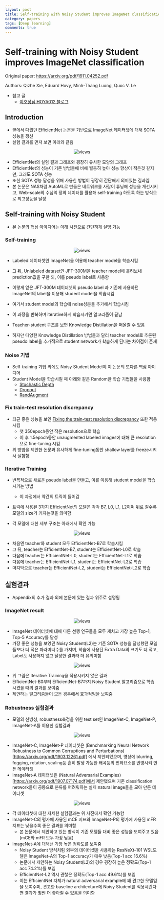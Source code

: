 ```yaml
---
layout: post
title: Self-training with Noisy Student improves ImageNet classification
category: papers
tags: [Deep learning]
comments: true
---
```


# Self-training with Noisy Student improves ImageNet classification

Original paper: https://arxiv.org/pdf/1911.04252.pdf

Authors: Qizhe Xie, Eduard Hovy, Minh-Thang Luong, Quoc V. Le

- 참고 글
  - [이호성님 HOYA012 블로그](https://hoya012.github.io/blog/Self-training-with-Noisy-Student-improves-ImageNet-classification-Review/?fbclid=IwAR2Z3v3aBDS1Zc-UEG2YCdmrdlqJG3qn4_qubVoLYvJPjXNYZKsLklXTA1s)

## Introduction
- 앞에서 다뤘던 EfficientNet 논문을 기반으로 ImageNet 데이터셋에 대해 SOTA 성능을 갱신
- 실험 결과를 먼저 보면 아래와 같음

<center>
<figure>
<img src="/assets/post_img/papers/2019-11-14-self_training/fig1.png" alt="views">
<figcaption></figcaption>
</figure>
</center>

- EfficientNet의 실험 결과 그래프와 굉장히 유사한 모양의 그래프
- EfficientNet의 성능이 기존 방법들에 비해 월등히 높아 성능 향상이 적은것 같지만, 그래도 SOTA 성능
- 또한 SOTA 성능 달성을 위해 사용한 방법이 굉장히 간단해서 의미있는 결과임
- 본 논문은 NAS처럼 AutoML로 만들은 네트워크를 사람이 튜닝해 성능을 개선시키고, Web-scale의 수십억 장의 데이터를 활용해 self-training 하도록 하는 방식으로 최고성능을 달성

## Self-training with Noisy Student
- 본 논문의 핵심 아이디어는 아래 사진으로 간단하게 설명 가능

### Self-training

<center>
<figure>
<img src="/assets/post_img/papers/2019-11-14-self_training/fig2.png" alt="views">
<figcaption></figcaption>
</figure>
</center>

- Labeled 데이터셋인 ImageNet을 이용해 teacher model을 학습시킴
- 그 뒤, Unlabeled dataset인 JFT-300M을 teacher model에 흘려보내 prediction값을 구한 되, 이를 pseudo label로 사용함
- 이렇게 얻은 JFT-300M 데이터셋의 pseudo label 과 기존에 사용하던 ImageNet의 label을 이용해 student model을 학습시킴
- 여기서 student model의 학습에 noise성분을 추가해서 학습시킴
- 이 과정을 반복하며 iterative하게 학습시키면 알고리즘이 끝남

- Teacher-student 구조를 보면 Knowledge Distillation을 떠올릴 수 있음
- 하지만 다양한 Knowledge Distillation 방법들과 달리 teacher model로 추론된 pseudo label을 추가적으로 student network가 학습하게 된다는 차이점이 존재

### Noise 기법
- Self-training 기법 외에도 Noisy Student Model이 이 논문의 또다른 핵심 아이디어
- Student Model을 학습시킬 때 아래와 같은 Random한 학습 기법들을 사용함
  - [Stochastic Depth](https://arxiv.org/pdf/1603.09382.pdf)
  - [Dropout](http://jmlr.org/papers/volume15/srivastava14a.old/srivastava14a.pdf)
  - [RandAugment](https://arxiv.org/pdf/1909.13719.pdf)

### Fix train-test resolution discrepancy
- 최근 좋은 성능을 보인 [Fixing the train-test resolution discrepancy](https://arxiv.org/pdf/1906.06423.pdf) 또한 적용시킴
  - 첫 350epoch동안 작은 resolution으로 학습
  - 이 후 1.5epoch동안 unaugmented labeled images에 대해 큰 resolution으로 fine-tuning 시킴
- 위 방법을 제안한 논문과 유사하게 fine-tuning동안 shallow layer를 freeze시켜서 실험함

### Iterative Training
- 반복적으로 새로운 pseudo label을 만들고, 이를 이용해 student model을 학습시키는 방법
  - 이 과정에서 약간의 트릭이 들어감

- 트릭에 사용된 3가지 EfficientNet의 모델은 각각 B7, L0, L1, L2이며 뒤로 갈수록 모델의 size가 커지는것을 의미함
- 각 모델에 대한 세부 구조는 아래에서 확인 가능

<center>
<figure>
<img src="/assets/post_img/papers/2019-11-14-self_training/fig3.png" alt="views">
<figcaption></figcaption>
</figure>
</center>

- 처음엔 teacher와 student 모두 EfficientNet-B7로 학습시킴
- 그 뒤, teacher는 EfficientNet-B7, student는 EfficientNet-L0로 학습
- 다음에 teacher는 EfficientNet-L0, student는 EfficientNet-L1로 학습
- 다음에 teacher는 EfficientNet-L1, student는 EfficientNet-L2로 학습
- 마지막으로 teacher는 EfficientNet-L2, student는 EfficientNet-L2로 학습

## 실험결과
- Appendix의 추가 결과 외에 본문에 있는 결과 위주로 설명됨

### ImageNet result

<center>
<figure>
<img src="/assets/post_img/papers/2019-11-14-self_training/fig4.png" alt="views">
<figcaption></figcaption>
</figure>
</center>

- ImageNet 데이터셋에 대해 다른 선행 연구들을 모두 제치고 가장 높은 Top-1, Top-5 Accuracy를 달성
- 가장 좋은 성능을 보였던 Noisy Student(L2)는 기존 SOTA 성능을 달성했던 모델들보다 더 적은 파라미터수를 가지며, 학습에 사용된 Extra Data의 크기도 더 적고, Label도 사용하지 않고 달성한 결과라 더 유의미함

<center>
<figure>
<img src="/assets/post_img/papers/2019-11-14-self_training/fig1.png" alt="views">
<figcaption></figcaption>
</figure>
</center>

- 위 그림은 Iterative Training을 적용시키지 않은 결과
- EfficientNet-B0부터 EfficientNet-B7까지 Noisy Student 알고리즘으로 학습 시켰을 때의 결과를 보여줌
- 제안하는 알고리즘들이 모든 경우에서 효과적임을 보여줌

### Robustness 실험결과
- 모델의 신빙성, robustness측정을 위한 test set인 ImageNet-C, ImageNet-P, ImageNet-A를 이용한 실험결과

<center>
<figure>
<img src="/assets/post_img/papers/2019-11-14-self_training/fig5.png" alt="views">
<figcaption></figcaption>
</figure>
</center>

- ImageNet-C, ImageNet-P 데이터셋은 (Benchmarking Neural Network Robustness to Common Corruptions and Perturbations)[https://arxiv.org/pdf/1903.12261.pdf] 에서 제안되었으며, 영상에 blurring, fogging, rotation, scaling등 흔히 발생 가능한 왜곡등의 변화요소를 반영시켜 만든 데이터셋
- ImageNet-A 데이터셋은 (Natural Adversarial Examples)[https://arxiv.org/pdf/1907.07174.pdf]에서 제안됐으며 기존 classification network들이 공통으로 분류를 어려워하는 실제 natural image들을 모아 만든 데이터셋

<center>
<figure>
<img src="/assets/post_img/papers/2019-11-14-self_training/fig6.png" alt="views">
<figcaption></figcaption>
</figure>
</center>

- 각 데이터셋에 대한 자세한 실험결과는 위 사진에서 확인 가능함
- ImageNet-C의 평가에 사용된 mCE 지표와 ImageNet-P의 평가에 사용된 mFR 지표는 낮을수록 좋은 결과를 의미함
  - 본 논문에서 제안하고 있는 방식이 기존 모델들 대비 좋은 성능을 보여주고 있음(mCE와 mFR 모두 가장 낮음)
- ImageNet-A에 대해선 가장 높은 정확도를 보여줌
  - Noisy Student 방식처럼 외부의 데이터셋을 사용하는 ResNeXt-101 WSL모델은 ImageNet-A의 Top-1 accuracy가 매우 낮음(Top-1 acc 16.6%)
  - 논문에서 제안하는 Noisy Student(L2)의 경우 굉장히 높은 정확도(Top-1 acc 74.2%)를 보임
  - EfficientNet-L2 역시 괜찮은 정확도(Top-1 acc 49.6%)를 보임
  - 이는 EfficientNet 자체가 natural adversarial example에 꽤 견고한 모델임을 보여주며, 견고한 baseline architecture에 Noisy Student를 적용시킨다면 결과가 훨씬 더 좋아질 수 있음을 의미함
  
  
